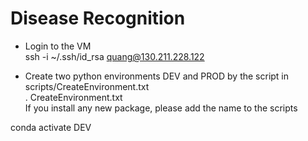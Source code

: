 # Disease Recognition

- Login to the VM  
ssh -i ~/.ssh/id_rsa quang@130.211.228.122  

- Create two python environments DEV and PROD by the script in scripts/CreateEnvironment.txt  
. CreateEnvironment.txt  
If you install any new package, please add the name to the scripts   

conda activate DEV  
